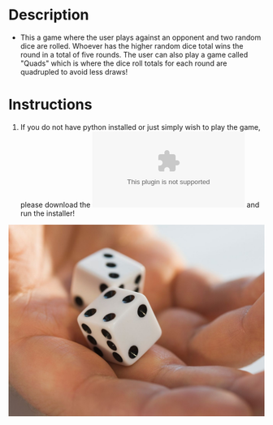 # Description 
- This a game where the user plays against an opponent and two random dice are rolled. Whoever has the higher random dice total wins the round in a total of five rounds. The user can also play a game called "Quads" which is where the dice roll totals for each round are quadrupled to avoid less draws!

# Instructions
1. If you do not have python installed or just simply wish to play the game, please download the ![.exe file](https://github.com/JordanLeich/Dice-Rolling-Game/blob/master/Dice%20Roll%20Game%20Installer.exe) and run the installer!

![Dice](images/dice.jpg "Dice Rolling")
